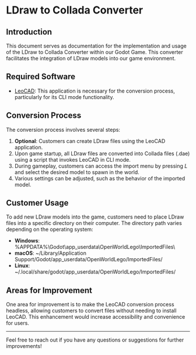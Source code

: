 # LDraw to Collada Converter

## Introduction

This document serves as documentation for the implementation and usage of the LDraw to Collada Converter within our Godot Game. This converter facilitates the integration of LDraw models into our game environment.

## Required Software

- [LeoCAD](https://www.leocad.org/): This application is necessary for the conversion process, particularly for its CLI mode functionality.

## Conversion Process

The conversion process involves several steps:

1. **Optional**: Customers can create LDraw files using the LeoCAD application.
2. Upon game startup, all LDraw files are converted into Collada files (.dae) using a script that invokes LeoCAD in CLI mode.
3. During gameplay, customers can access the import menu by pressing *L* and select the desired model to spawn in the world.
4. Various settings can be adjusted, such as the behavior of the imported model.

## Customer Usage

To add new LDraw models into the game, customers need to place LDraw files into a specific directory on their computer. The directory path varies depending on the operating system:

- **Windows**: %APPDATA%\Godot\app_userdata\OpenWorldLego\ImportedFiles\
- **macOS**: ~/Library/Application Support/Godot/app_userdata/OpenWorldLego/ImportedFiles/
- **Linux**: ~/.local/share/godot/app_userdata/OpenWorldLego/ImportedFiles/

## Areas for Improvement

One area for improvement is to make the LeoCAD conversion process headless, allowing customers to convert files without needing to install LeoCAD. This enhancement would increase accessibility and convenience for users.

---

Feel free to reach out if you have any questions or suggestions for further improvements!
